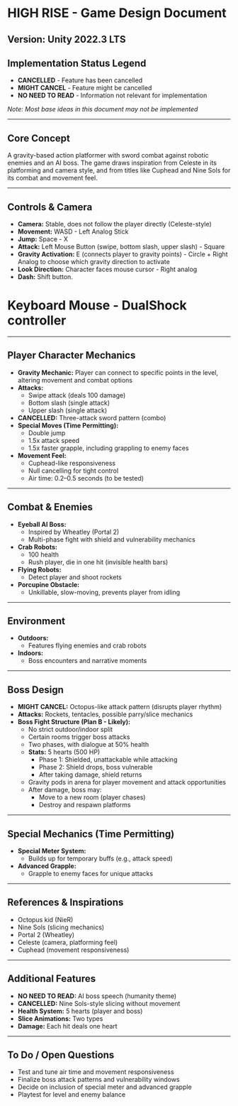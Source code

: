 # HIGH RISE - Game Design Document
## Version: Unity 2022.3 LTS
## Implementation Status Legend
- **CANCELLED** - Feature has been cancelled
- **MIGHT CANCEL** - Feature might be cancelled
- **NO NEED TO READ** - Information not relevant for implementation

*Note: Most base ideas in this document may not be implemented*

---

## Core Concept
A gravity-based action platformer with sword combat against robotic enemies and an AI boss. The game draws inspiration from Celeste in its platforming and camera style, and from titles like Cuphead and Nine Sols for its combat and movement feel.

---

## Controls & Camera
- **Camera:** Stable, does not follow the player directly (Celeste-style)
- **Movement:** WASD - Left Analog Stick
- **Jump:** Space - X
- **Attack:** Left Mouse Button (swipe, bottom slash, upper slash) - Square
- **Gravity Activation:** E (connects player to gravity points) - Circle + Right Analog to choose which gravity direction to activate
- **Look Direction:** Character faces mouse cursor - Right analog
- **Dash:** Shift button.

# Keyboard Mouse - DualShock controller

---

## Player Character Mechanics
- **Gravity Mechanic:** Player can connect to specific points in the level, altering movement and combat options
- **Attacks:**
  - Swipe attack (deals 100 damage)
  - Bottom slash (single attack)
  - Upper slash (single attack)
- **CANCELLED:** Three-attack sword pattern (combo)
- **Special Moves (Time Permitting):**
  - Double jump
  - 1.5x attack speed
  - 1.5x faster grapple, including grappling to enemy faces
- **Movement Feel:**
  - Cuphead-like responsiveness
  - Null cancelling for tight control
  - Air time: 0.2–0.5 seconds (to be tested)

---

## Combat & Enemies
- **Eyeball AI Boss:**
  - Inspired by Wheatley (Portal 2)
  - Multi-phase fight with shield and vulnerability mechanics
- **Crab Robots:**
  - 100 health
  - Rush player, die in one hit (invisible health bars)
- **Flying Robots:**
  - Detect player and shoot rockets
- **Porcupine Obstacle:**
  - Unkillable, slow-moving, prevents player from idling

---

## Environment
- **Outdoors:**
  - Features flying enemies and crab robots
- **Indoors:**
  - Boss encounters and narrative moments

---

## Boss Design
- **MIGHT CANCEL:** Octopus-like attack pattern (disrupts player rhythm)
- **Attacks:** Rockets, tentacles, possible parry/slice mechanics
- **Boss Fight Structure (Plan B - Likely):**
  - No strict outdoor/indoor split
  - Certain rooms trigger boss attacks
  - Two phases, with dialogue at 50% health
  - **Stats:** 5 hearts (500 HP)
    - Phase 1: Shielded, unattackable while attacking
    - Phase 2: Shield drops, boss vulnerable
    - After taking damage, shield returns
  - Gravity pods in arena for player movement and attack opportunities
  - After damage, boss may:
    - Move to a new room (player chases)
    - Destroy and respawn platforms

---

## Special Mechanics (Time Permitting)
- **Special Meter System:**
  - Builds up for temporary buffs (e.g., attack speed)
- **Advanced Grapple:**
  - Grapple to enemy faces for unique attacks

---

## References & Inspirations
- Octopus kid (NieR)
- Nine Sols (slicing mechanics)
- Portal 2 (Wheatley)
- Celeste (camera, platforming feel)
- Cuphead (movement responsiveness)

---

## Additional Features
- **NO NEED TO READ:** AI boss speech (humanity theme)
- **CANCELLED:** Nine Sols-style slicing without movement
- **Health System:** 5 hearts (player and boss)
- **Slice Animations:** Two types
- **Damage:** Each hit deals one heart

---

## To Do / Open Questions
- Test and tune air time and movement responsiveness
- Finalize boss attack patterns and vulnerability windows
- Decide on inclusion of special meter and advanced grapple
- Playtest for level and enemy balance 
